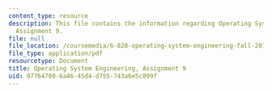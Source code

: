 ```yaml
---
content_type: resource
description: This file contains the information regarding Operating System Engineering,
  Assignment 9.
file: null
file_location: /coursemedia/6-828-operating-system-engineering-fall-2012/977647806a4645d4d755743a6e5c899f_MIT6_828F12_assignment9.pdf
file_type: application/pdf
resourcetype: Document
title: Operating System Engineering, Assignment 9
uid: 97764780-6a46-45d4-d755-743a6e5c899f
---
```


